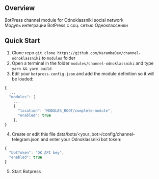## Overview

BotPress channel module for Odnoklassniki social network  
Модуль интеграции BotPress с соц. сетью Одноклассники
  
## Quick Start

1. Clone repo `git clone https://github.com/KarambaDev/channel-odnoklassniki` to `modules` folder
2. Open a terminal in the folder `modules/channel-odnoklassniki` and type `yarn && yarn build`
3. Edit your `botpress.config.json` and add the module definition so it will be loaded:

```js
{
  ...
  "modules": [
    ...
    {
      "location": "MODULES_ROOT/complete-module",
      "enabled": true
    },
}
```

4. Create or edit this file data/bots/<your_bot>/config/channel-telegram.json and enter your Odnoklassniki bot token:
```js
{
  "botToken": "OK API key",
  "enabled": true
}
```

5. Start Botpress
